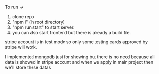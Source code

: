 To run ->
1. clone repo
2. "npm i" (in root directory)
3. "npm run start" to start server.
4. you can also start frontend but there is already a build file.

stripe account is in test mode so only some testing cards approved by stripe will work.

I implemented mongodb just for showing but there is no need because all data is showed in stripe account and when we apply in main project then we'll store these datas
